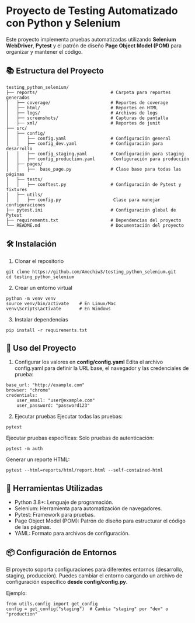 
# Proyecto de Testing Automatizado con Python y Selenium

Este proyecto implementa pruebas automatizadas utilizando **Selenium WebDriver**, **Pytest** y el patrón de diseño **Page Object Model (POM)** para organizar y mantener el código.

## 📚 Estructura del Proyecto

```
testing_python_selenium/
├── reports/                     		# Carpeta para reportes generados
│   ├── coverage/                		# Reportes de coverage
│   ├── html/                    		# Reportes en HTML
│   ├── logs/                    		# Archivos de logs
│   ├── screenshots/             		# Capturas de pantalla
│   ├── xml/             				# Reportes de junit
├── src/
│	├── config/
│   │	├── config.yaml              	# Configuración general
│   │	├── config_dev.yaml          	# Configuración para desarrollo
│   │	├── config_staging.yaml      	# Configuración para staging
│   │	├── config_production.yaml   	 Configuración para producción
│	├── pages/
│   │	├──  base_page.py             	# Clase base para todas las páginas
│	├── tests/
│   │	├── conftest.py              	# Configuración de Pytest y fixtures
│	├── utils/
│   │	├── config.py                	 Clase para manejar configuraciones
├── pytest.ini                   		# Configuración global de Pytest
├── requirements.txt             		# Dependencias del proyecto
└── README.md                    		# Documentación del proyecto
```
## 🛠️ Instalación
1.  Clonar el repositorio
```plaintext
git clone https://github.com/Amechiw3/testing_python_selenium.git
cd testing_python_selenium
```
2. Crear un entorno virtual
```ssh
python -m venv venv
source venv/bin/activate    # En Linux/Mac
venv\Scripts\activate       # En Windows
 ```
3. Instalar dependencias
```ssh
pip install -r requirements.txt
```

## 🚀 Uso del Proyecto
1. Configurar los valores en **config/config.yaml**
Edita el archivo config.yaml para definir la URL base, el navegador y las credenciales de prueba:
```plaintext
base_url: "http://example.com"
browser: "chrome"
credentials:
	user_email: "user@example.com"
	user_password: "password123"
```
2. Ejecutar pruebas
Ejecutar todas las pruebas:
```plaintext
pytest
```

Ejecutar pruebas específicas:
Solo pruebas de autenticación:
```
pytest -m auth
```
Generar un reporte HTML:
```
pytest --html=reports/html/report.html --self-contained-html
```

## 🧰 Herramientas Utilizadas
- Python 3.8+: Lenguaje de programación.
- Selenium: Herramienta para automatización de navegadores.
- Pytest: Framework para pruebas.
- Page Object Model (POM): Patrón de diseño para estructurar el código de las páginas.
- YAML: Formato para archivos de configuración.

## 📦 Configuración de Entornos
El proyecto soporta configuraciones para diferentes entornos (desarrollo, staging, producción). Puedes cambiar el entorno cargando un archivo de configuración específico **desde config/config.py**.

Ejemplo:
```
from utils.config import get_config
config = get_config("staging")  # Cambia "staging" por "dev" o "production"
```
